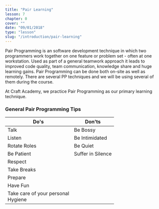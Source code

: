```yaml
---
title: "Pair Learning"
lesson: 7
chapter: 0
cover: ""
date: "09/01/2018"
type: "lesson"
slug: "/introduction/pair-learning"
---
```


Pair Programming is an software development technique in which two programmers work together on one feature or problem set - often at one workstation. Used as part of a general teamwork approach it leads to improved code quality, team communication, knowledge share and huge learning gains. Pair Programming can be done both on-site as well as remotely. There are several PP techniques and we will be using several of them during the course.

At Craft Academy, we practice Pair Programming as our primary learning technique.

### General Pair Programming Tips

| Do's         | Don'ts            |
|--------------|-------------------|
| Talk         | Be Bossy          |
| Listen       | Be Intimidated    |
| Rotate Roles | Be Quiet          |
| Be Patient   | Suffer in Silence |
| Respect      |                   |
| Take Breaks  |                   |
| Prepare      |                   |
| Have Fun     |                   |
|Take care of your personal <br >Hygiene|||
